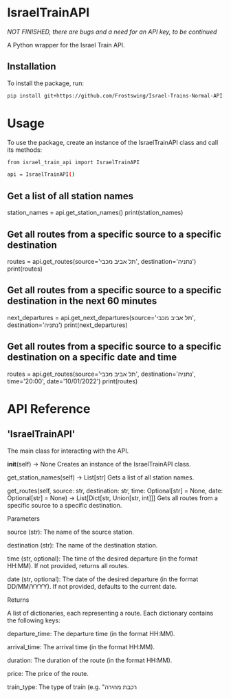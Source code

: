 # IsraelTrainAPI

*NOT FINISHED, there are bugs and a need for an API key, to be continued*


A Python wrapper for the Israel Train API.

## Installation

To install the package, run:

```bash
pip install git+https://github.com/Frostswing/Israel-Trains-Normal-API.git
```

# Usage
To use the package, create an instance of the IsraelTrainAPI class and call its methods:
```bash
from israel_train_api import IsraelTrainAPI

api = IsraelTrainAPI()
```
## Get a list of all station names
station_names = api.get_station_names()
print(station_names)

## Get all routes from a specific source to a specific destination
routes = api.get_routes(source='תל אביב מכבי', destination='נתניה')
print(routes)

## Get all routes from a specific source to a specific destination in the next 60 minutes
next_departures = api.get_next_departures(source='תל אביב מכבי', destination='נתניה')
print(next_departures)

## Get all routes from a specific source to a specific destination on a specific date and time
routes = api.get_routes(source='תל אביב מכבי', destination='נתניה', time='20:00', date='10/01/2022')
print(routes)

# API Reference
## 'IsraelTrainAPI'
The main class for interacting with the API.

__init__(self) -> None
Creates an instance of the IsraelTrainAPI class.

get_station_names(self) -> List[str]
Gets a list of all station names.

get_routes(self, source: str, destination: str, time: Optional[str] = None, date: Optional[str] = None) -> List[Dict[str, Union[str, int]]]
Gets all routes from a specific source to a specific destination.

Parameters

source (str): The name of the source station.

destination (str): The name of the destination station.

time (str, optional): The time of the desired departure (in the format HH:MM). If not provided, returns all routes.

date (str, optional): The date of the desired departure (in the format DD/MM/YYYY). If not provided, defaults to the current date.

Returns

A list of dictionaries, each representing a route. Each dictionary contains the following keys:

departure_time: The departure time (in the format HH:MM).

arrival_time: The arrival time (in the format HH:MM).

duration: The duration of the route (in the format HH:MM).

price: The price of the route.

train_type: The type of train (e.g. "רכבת מהירה
